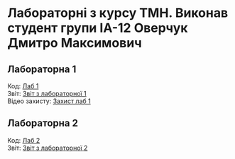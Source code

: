 # Лабораторні з курсу ТМН. Виконав студент групи ІА-12 Оверчук Дмитро Максимович 

## Лабораторна 1
Код: [Лаб 1](lr1)
<br>Звіт: [Звіт з лабораторної 1](lr1/ІА_12_Оверчук_Дмитро_Лаб1.pdf)
<br>Відео захисту: [Захист лаб 1](https://drive.google.com/file/d/1Og3VTH8iTAVQAYoNboklHvIDd8pWdqtz/view?usp=sharing)

## Лабораторна 2
Код: [Лаб 2](lr2)
<br>Звіт: [Звіт з лабораторної 2](lr2/ІА_12_Оверчук_Дмитро_Лаб2.pdf)